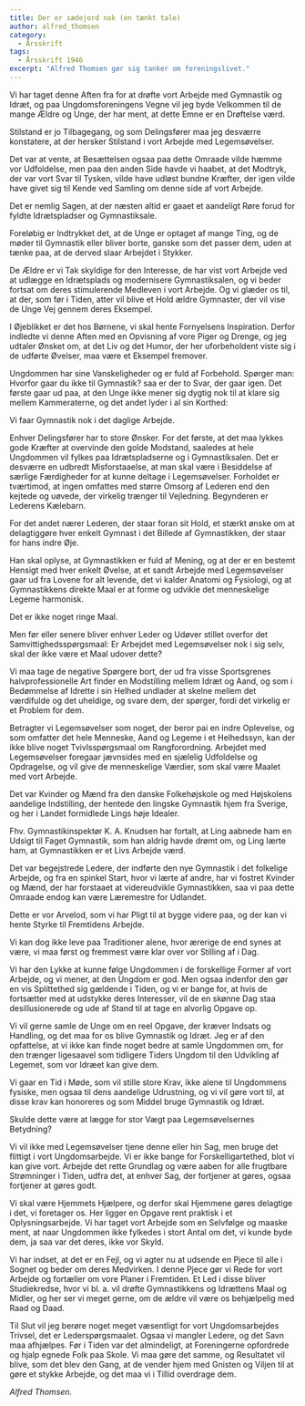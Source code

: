 ```yaml
---
title: Der er sædejord nok (en tænkt tale)
author: alfred_thomsen
category:
  - Årsskrift
tags:
  - Årsskrift 1946
excerpt: "Alfred Thomsen gør sig tanker om foreningslivet."
---
```


Vi har taget denne Aften fra for at drøfte vort Arbejde med Gymnastik og Idræt, og paa Ungdomsforeningens Vegne vil jeg byde Velkommen til de mange Ældre og Unge, der har ment, at dette Emne er en Drøftelse værd.

Stilstand er jo Tilbagegang, og som Delingsfører maa jeg desværre konstatere, at der hersker Stilstand i vort Arbejde med Legemsøvelser.

Det var at vente, at Besættelsen ogsaa paa dette Omraade vilde hæmme vor Udfoldelse, men paa den anden Side havde vi haabet, at det Modtryk, der var vort Svar til Tysken, vilde have udløst bundne Kræfter, der igen vilde have givet sig til Kende ved Samling om denne side af vort Arbejde.

Det er nemlig Sagen, at der næsten altid er gaaet et aandeligt Røre forud for fyldte Idrætspladser og Gymnastiksale.

Foreløbig er Indtrykket det, at de Unge er optaget af mange Ting, og de møder til Gymnastik eller bliver borte, ganske som det passer dem, uden at tænke paa, at de derved slaar Arbejdet i Stykker.

De Ældre er vi Tak skyldige for den Interesse, de har vist vort Arbejde ved at udlægge en Idrætsplads og modernisere Gymnastiksalen, og vi beder fortsat om deres stimulerende Medleven i vort Arbejde. Og vi glæder os til, at der, som før i Tiden, atter vil blive et Hold ældre Gymnaster, der vil vise de Unge Vej gennem deres Eksempel.


I Øjeblikket er det hos Børnene, vi skal hente Fornyelsens Inspiration. Derfor indledte vi denne Aften med en Opvisning af vore Piger og Drenge, og jeg udtaler Ønsket om, at det Liv og det Humor, der her uforbeholdent viste sig i de udførte Øvelser, maa være et Eksempel fremover.

Ungdommen har sine Vanskeligheder og er fuld af Forbehold. Spørger man: Hvorfor gaar du ikke til Gymnastik? saa er der to Svar, der gaar igen. Det første gaar ud paa, at den Unge ikke mener sig dygtig nok til at klare sig mellem Kammeraterne, og det andet lyder i al sin Korthed:

Vi faar Gymnastik nok i det daglige Arbejde.

Enhver Delingsfører har to store Ønsker. For det første, at det maa lykkes gode Kræfter at overvinde den golde Modstand, saaledes at hele Ungdommen vil fylkes paa Idrætspladserne og i Gymnastiksalen. Det er desværre en udbredt Misforstaaelse, at man skal være i Besiddelse af særlige Færdigheder for at kunne deltage i Legemsøvelser. Forholdet er tværtimod, at ingen omfattes med større Omsorg af Lederen end den kejtede og uøvede, der virkelig trænger til Vejledning. Begynderen er Lederens Kælebarn.

For det andet nærer Lederen, der staar foran sit Hold, et stærkt ønske om at delagtiggøre hver enkelt Gymnast i det Billede af Gymnastikken, der staar for hans indre Øje.

Han skal oplyse, at Gymnastikken er fuld af Mening, og at der er en bestemt Hensigt med hver enkelt Øvelse, at et sandt Arbejde med Legemsøvelser gaar ud fra Lovene for alt levende, det vi kalder Anatomi og Fysiologi, og at Gymnastikkens direkte Maal er at forme og udvikle det menneskelige Legeme harmonisk.

Det er ikke noget ringe Maal.

Men før eller senere bliver enhver Leder og Udøver stillet overfor det Samvittighedsspørgsmaal: Er Arbejdet med Legemsøvelser nok i sig selv, skal der ikke være et Maal udover dette?

Vi maa tage de negative Spørgere bort, der ud fra visse Sportsgrenes halvprofessionelle Art finder en Modstilling mellem Idræt og Aand, og som i Bedømmelse af Idrette i sin Helhed undlader at skelne mellem det værdifulde og det uheldige, og svare dem, der spørger, fordi det virkelig er et Problem for dem.

Betragter vi Legemsøvelser som noget, der beror pai en indre Oplevelse, og som omfatter det hele Menneske, Aand og Legeme i et Helhedssyn, kan der ikke blive noget Tvivlsspørgsmaal om Rangforordning. Arbejdet med Legemsøvelser foregaar jævnsides med en sjælelig Udfoldelse og Opdragelse, og vil give de menneskelige Værdier, som skal være Maalet med vort Arbejde.

Det var Kvinder og Mænd fra den danske Folkehøjskole og med Højskolens aandelige Indstilling, der hentede den lingske Gymnastik hjem fra Sverige, og her i Landet formidlede Lings høje Idealer.

Fhv. Gymnastikinspektør K. A. Knudsen har fortalt, at Ling aabnede ham en Udsigt til Faget Gymnastik, som han aldrig havde drømt om, og Ling lærte ham, at Gymnastikken er et Livs Arbejde værd.

Det var begejstrede Ledere, der indførte den nye Gymnastik i det folkelige Arbejde, og fra en spinkel Start, hvor vi lærte af andre, har vi fostret Kvinder og Mænd, der har forstaaet at videreudvikle Gymnastikken, saa vi paa dette Omraade endog kan være Læremestre for Udlandet.

Dette er vor Arvelod, som vi har Pligt til at bygge videre paa, og der kan vi hente Styrke til Fremtidens Arbejde.

Vi kan dog ikke leve paa Traditioner alene, hvor ærerige de end synes at være, vi maa først og fremmest være klar over vor Stilling af i Dag.

Vi har den Lykke at kunne følge Ungdommen i de forskellige Former af vort Arbejde, og vi mener, at den Ungdom er god. Men ogsaa indenfor den gør en vis Splittethed sig gældende i Tiden, og vi er bange for, at hvis de fortsætter med at udstykke deres Interesser, vil de en skønne Dag staa desillusionerede og ude af Stand til at tage en alvorlig Opgave op.

Vi vil gerne samle de Unge om en reel Opgave, der kræver Indsats og Handling, og det maa for os blive Gymnastik og Idræt. Jeg er af den opfattelse, at vi ikke kan finde noget bedre at samle Ungdommen om, for den trænger ligesaavel som tidligere Tiders Ungdom til den Udvikling af Legemet, som vor Idræet kan give dem.

Vi gaar en Tid i Møde, som vil stille store Krav, ikke alene til Ungdommens fysiske, men ogsaa til dens aandelige Udrustning, og vi vil gøre vort til, at disse krav kan honoreres og som Middel bruge Gymnastik og Idræt.

Skulde dette være at lægge for stor Vægt paa Legemsøvelsernes Betydning?

Vi vil ikke med Legemsøvelser tjene denne eller hin Sag, men bruge det flittigt i vort Ungdomsarbejde. Vi er ikke bange for Forskelligartethed, blot vi kan give vort. Arbejde det rette Grundlag og være aaben for alle frugtbare Strømninger i Tiden, udfra det, at enhver Sag, der fortjener at gøres, ogsaa fortjener at gøres godt.

Vi skal være Hjemmets Hjælpere, og derfor skal Hjemmene gøres delagtige i det, vi foretager os. Her ligger en Opgave rent praktisk i et Oplysningsarbejde. Vi har taget vort Arbejde som en Selvfølge og maaske ment, at naar Ungdommen ikke fylkedes i stort Antal om det, vi kunde byde dem, ja saa var det deres, ikke vor Skyld.

Vi har indset, at det er en Fejl, og vi agter nu at udsende en Pjece til alle i Sognet og beder om deres Medvirken. I denne Pjece gør vi Rede for vort Arbejde og fortæller om vore Planer i Fremtiden. Et Led i disse bliver Studiekredse, hvor vi bl. a. vil drøfte Gymnastikkens og Idrættens Maal og Midler, og her ser vi meget gerne, om de ældre vil være os behjælpelig med Raad og Daad.

Til Slut vil jeg berøre noget meget væsentligt for vort Ungdomsarbejdes Trivsel, det er Lederspørgsmaalet. Ogsaa vi mangler Ledere, og det Savn maa afhjælpes. Før i Tiden var det almindeligt, at Foreningerne opfordrede og hjalp egnede Folk paa Skole. Vi maa gøre det samme, og Resultatet vil blive, som det blev den Gang, at de vender hjem med Gnisten og Viljen til at gøre et stykke Arbejde, og det maa vi i Tillid overdrage dem.

_Alfred Thomsen._
